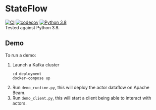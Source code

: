 # StateFlow
[![CI](https://github.com/wzorgdrager/stateful_dataflows/actions/workflows/python-app.yml/badge.svg)](https://github.com/wzorgdrager/stateful_dataflows/actions/workflows/python-app.yml)
[![codecov](https://codecov.io/gh/wzorgdrager/stateful_dataflows/branch/main/graph/badge.svg)](https://codecov.io/gh/wzorgdrager/stateful_dataflows)
[![Python 3.8](https://img.shields.io/badge/python-3.8-blue.svg)](https://www.python.org/downloads/release/python-380/)  
Tested against Python 3.8. 

## Demo
To run a demo:
1. Launch a Kafka cluster  
   ```
   cd deployment
   docker-compose up
   ```
2. Run `demo_runtime.py`, this will deploy the actor dataflow on Apache Beam.
3. Run `demo_client.py`, this will start a client being able to interact with actors.

